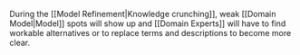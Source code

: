 During the [[Model Refinement|Knowledge crunching]], weak [[Domain Model|Model]] spots will show up and [[Domain Experts]] will have to find workable alternatives or to replace terms and descriptions to become more clear.

